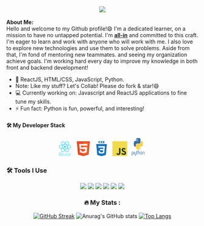 <!-- <p align="center">
[<img src="https://github.com/Ranger-Jay/Ranger-Jay/jay-gh-bg.jpg" />](https://github.com/Ranger-Jay/Ranger-Jay/blob/main/jay-gh-bg.jpg)
</p align="center"> -->

<div align="center">
  <div id="badges">
    <a href="https://www.linkedin.com/in/jay-rietzke-68217525a/">
  <img src="https://img.shields.io/badge/LinkedIn-blue?logo=linkedin&logoColor=white&style=for-the-badge">
    </a>
  </div>
  </div>

<p><strong>About Me:</strong><br/>
Hello and welcome to my Github profile!😄&nbsp;I&#39;m a dedicated learner, on a mission to have no untapped potential. I&#39;m <strong><u>all-in</u></strong> and committed to this craft. I&#39;m eager to learn and work with anyone who will work with me. I also love to explore new technologies and use them to solve problems. Aside from that, I&#39;m fond of mentoring new teammates. and seeing my organization achieve goals. I&#39;m working hard every day to improve my knowledge in both front and backend development!</p>

- :telescope:  ReactJS, HTML/CSS, JavaScript, Python.
- <stong>Note:</strong> Like my stuff? Let's Collab! Please do fork & star!😄
- :computer: Currently working on: Javascript and ReactJS applications to fine tune my skills.
- :zap: Fun fact: Python is fun, powerful, and interesting!

#### :hammer_and_wrench: My Developer Stack
<div align="center">
  <img src="https://github.com/devicons/devicon/blob/master/icons/react/react-original-wordmark.svg" title="React" alt="React" width="40" height="40"/>&nbsp;
  <img src="https://github.com/devicons/devicon/blob/master/icons/html5/html5-original.svg" title="HTML5" alt="HTML" width="40" height="40"/>&nbsp;
  <img src="https://github.com/devicons/devicon/blob/master/icons/css3/css3-plain-wordmark.svg"  title="CSS3" alt="CSS" width="40" height="40"/>&nbsp;
  <img src="https://github.com/devicons/devicon/blob/master/icons/javascript/javascript-original.svg" title="JavaScript" alt="JavaScript" width="40" height="40"/>&nbsp;
  <img src="https://github.com/devicons/devicon/blob/master/icons/python/python-original-wordmark.svg" title="Python" alt="Python" width="40" height="49"/>&nbsp;
</div>

### :hammer_and_wrench: Tools I Use
<div id="other_bages" align="center">
<img src="https://img.shields.io/badge/bootstrap-%23563D7C.svg?style=for-the-badge&logo=bootstrap&logoColor=white" />
<img src="https://img.shields.io/badge/flask-%23000.svg?style=for-the-badge&logo=flask&logoColor=white" />
<img src="https://img.shields.io/badge/NPM-%23CB3837.svg?style=for-the-badge&logo=npm&logoColor=white" />
<img src="https://img.shields.io/badge/webpack-%238DD6F9.svg?style=for-the-badge&logo=webpack&logoColor=black" />
<img src="https://img.shields.io/badge/Visual%20Studio%20Code-0078d7.svg?style=for-the-badge&logo=visual-studio-code&logoColor=white" />
<img src="https://img.shields.io/badge/node.js-6DA55F?style=for-the-badge&logo=node.js&logoColor=white" />
<!-- <img src="https://github.com/devicons/devicon/blob/master/icons/git/git-original-wordmark.svg" title="Git" bg-color="white" alt="Git" width="40" height="40"/> -->
</div>
  
<div align="center">
  
### :fire: My Stats :
[![GitHub Streak](http://github-readme-streak-stats.herokuapp.com?user=Ranger-Jay&theme=cobalt)](https://git.io/streak-stats)
![Anurag's GitHub stats](https://github-readme-stats.vercel.app/api?username=Ranger-Jay&show_icons=true&theme=tokyonight)
[![Top Langs](https://github-readme-stats.vercel.app/api/top-langs/?username=Ranger-Jay&layout=donut)](https://github.com/anuraghazra/github-readme-stats)
  </div>
